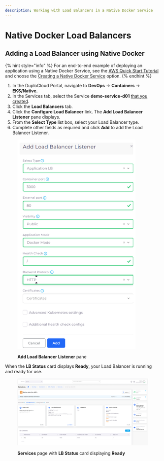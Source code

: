 ```yaml
---
description: Working with Load Balancers in a Native Docker Service
---
```


# Native Docker Load Balancers

## Adding a Load Balancer using Native Docker

{% hint style="info" %}
For an end-to-end example of deploying an application using a Native Docker Service, see the [AWS Quick Start Tutorial](../../quick-start/) and choose the [Creating a Native Docker Service](../../quick-start/quick-start-duplocloud-docker-services/) option.
{% endhint %}

1. In the DuploCloud Portal, navigate to **DevOps** -> **Containers** -> **EKS/Native.**
2. In the Services tab, select the Service **demo-service-d01** [that you created](../../quick-start/quick-start-duplocloud-docker-services/step-5-create-app-via-docker-native.md).
3. Click the **Load Balancers** tab.
4. Click the **Configure Load Balancer** link. The **Add Load Balancer Listener** pane displays.
5. From the **Select Type** list box, select your Load Balancer type.
6. Complete other fields as required and click **Add** to add the Load Balancer Listener.

<figure><img src="../../../.gitbook/assets/image (105).png" alt=""><figcaption><p><strong>Add Load Balancer Listener</strong> pane</p></figcaption></figure>

When the **LB Status** card displays **Ready**, your Load Balancer is running and ready for use.

<figure><img src="../../../.gitbook/assets/image (106).png" alt=""><figcaption><p><strong>Services</strong> page with <strong>LB Status</strong> card displaying <strong>Ready</strong></p></figcaption></figure>
